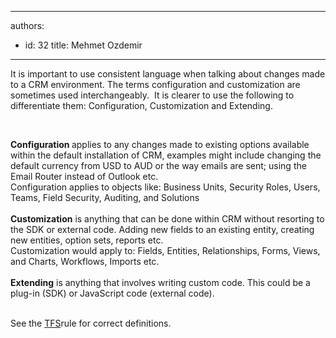 

---
authors:
  - id: 32
    title: Mehmet Ozdemir
---




<span class='intro'> <p>It&#160;is important to use consistent language when talking about changes made to a&#160;CRM environment. The terms configuration and customization are sometimes used interchangeably. &#160;It is clearer to use the following to differentiate them&#58; Configuration, Customization and Extending.</p><p>&#160;</p> </span>

<strong>Configuration </strong>applies to any changes made to existing options available within the default installation of CRM, examples might include changing&#160;the default currency from USD to AUD or the way emails are sent;&#160;using the Email Router instead of Outlook etc.<br>Configuration applies to objects like&#58; Business Units, Security Roles, Users, Teams, Field Security, Auditing, and Solutions<br><br><strong>Customization</strong> is anything that can be done within CRM without resorting to the SDK or external code. Adding new fields to an existing entity, creating new entities, option sets, reports etc.<br>Customization would apply to&#58; Fields, Entities, Relationships, Forms, Views, and Charts, Workflows, Imports etc.<br><br><strong>Extending</strong> is anything that involves&#160;writing&#160;custom code. This could be a plug-in (SDK)&#160;or&#160;JavaScript code (external code).<div><br></div><div>See the <a href="/do-you-know-how-to-correctly-use-the-terms-configuration-and-customization-in-the-tfs-context">TFS​</a> rule for correct definitions.<br><br></div>


